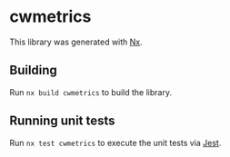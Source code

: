 # cwmetrics

This library was generated with [Nx](https://nx.dev).

## Building

Run `nx build cwmetrics` to build the library.

## Running unit tests

Run `nx test cwmetrics` to execute the unit tests via [Jest](https://jestjs.io).
